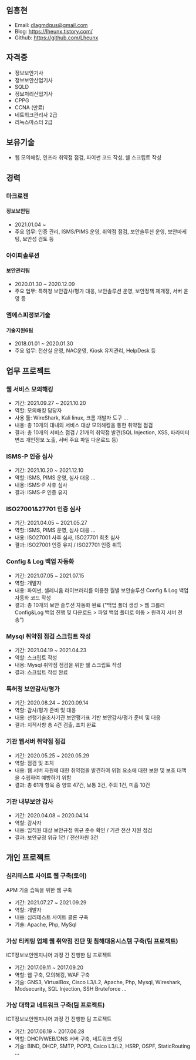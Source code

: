 ## 임흥현
+ Email: dlagmdgus@gmail.com
+ Blog: https://lheunx.tistory.com/
+ Github: https://github.com/Lheunx

## 자격증
+ 정보보안기사
+ 정보보안산업기사
+ SQLD
+ 정보처리산업기사
+ CPPG
+ CCNA (만료)
+ 네트워크관리사 2급
+ 리눅스마스터 2급

## 보유기술
+ 웹 모의해킹, 인프라 취약점 점검, 파이썬 코드 작성, 쉘 스크립트 작성

## 경력
### 마크로젠
#### 정보보안팀
+ 2021.01.04 ~
+ 주요 업무: 인증 관리, ISMS/PIMS 운영, 취약점 점검, 보안솔루션 운영, 보안마케팅, 보안성 검토 등

### 아이피솔루션
#### 보안관리팀
+ 2020.01.30 ~ 2020.12.09
+ 주요 업무: 특허청 보안감사/평가 대응, 보안솔루션 운영, 보안정책 제개정, 서버 운영 등

### 엠에스피정보기술
#### 기술지원6팀
+ 2018.01.01 ~ 2020.01.30
+ 주요 업무: 전산실 운영, NAC운영, Kiosk 유지관리, HelpDesk 등

## 업무 프로젝트
### 웹 서비스 모의해킹
+ 기간: 2021.09.27 ~ 2021.10.20
+ 역할: 모의해킹 담당자
+ 사용 툴: WireShark, Kali linux, 크롬 개발자 도구 ...
+ 내용: 총 10개의 대내외 서비스 대상 모의해킹을 통한 취약점 점검
+ 결과: 총 10개의 서비스 점검 / 21개의 취약점 발견(SQL Injection, XSS, 파라미터 변조 개인정보 노출, 서버 주요 파일 다운로드 등)

### ISMS-P 인증 심사
+ 기간: 2021.10.20 ~ 2021.12.10
+ 역할: ISMS, PIMS 운영, 심사 대응 ...
+ 내용: ISMS-P 사후 심사
+ 결과: ISMS-P 인증 유지

### ISO27001&27701 인증 심사
+ 기간: 2021.04.05 ~ 2021.05.27
+ 역할: ISMS, PIMS 운영, 심사 대응 ...
+ 내용: ISO27001 사후 심사, ISO27701 최초 심사
+ 결과: ISO27001 인증 유지 / ISO27701 인증 취득

### Config & Log 백업 자동화
+ 기간: 2021.07.05 ~ 2021.07.15
+ 역할: 개발자
+ 내용: 파이썬, 셀레니움 라이브러리를 이용한 월별 보안솔루션 Config & Log 백업 자동화 코드 작성
+ 결과: 총 10개의 보안 솔루션 자동화 완료 ("백업 폴더 생성 > 웹 크롤러 Config&Log 백업 진행 및 다운로드 > 파일 백업 폴더로 이동 > 원격지 서버 전송")

### Mysql 취약점 점검 스크립트 작성
+ 기간: 2021.04.19 ~ 2021.04.23
+ 역할: 스크립트 작성
+ 내용: Mysql 취약점 점검을 위한 쉘 스크립트 작성
+ 결과: 스크립트 작성 완료

### 특허청 보안감사/평가
+ 기간: 2020.08.24 ~ 2020.09.14
+ 역할: 감사/평가 준비 및 대응
+ 내용: 선행기술조사기관 보안평가표 기반 보안감사/평가 준비 및 대응
+ 결과: 지적사항 총 4건 검출, 조치 완료

### 기관 웹서버 취약점 점검
+ 기간: 2020.05.25 ~ 2020.05.29
+ 역할: 점검 및 조치
+ 내용: 웹 서버 자원에 대한 취약점을 발견하여 위협 요소에 대한 보완 및 보호 대책을 수립하여 예방하기 위함
+ 결과: 총 61개 항목 중 양호 47건, 보통 3건, 주의 1건, 미흡 10건

### 기관 내부보안 감사
+ 기간: 2020.04.08 ~ 2020.04.14
+ 역할: 감사자
+ 내용: 임직원 대상 보안규정 위규 준수 확인 / 기관 전산 자원 점검
+ 결과: 보안규정 위규 1건 / 전산자원 3건

## 개인 프로젝트
### 심리테스트 사이트 웹 구축(토이)
APM 기술 습득을 위한 웹 구축
+ 기간: 2021.07.27 ~ 2021.09.29
+ 역할: 개발자
+ 내용: 심리테스트 사이트 클론 구축
+ 기술: Apache, Php, MySql

### 가상 티케팅 업체 웹 취약점 진단 및 침해대응시스템 구축(팀 프로젝트)
ICT정보보안엔지니어 과정 간 진행한 팀 프로젝트
+ 기간: 2017.09.11 ~ 2017.09.20
+ 역할: 웹 구축, 모의해킹, WAF 구축
+ 기술: GNS3, VirtualBox, Cisco L3/L2, Apache, Php, Mysql, Wireshark, Modsecurity, SQL Injection, SSH Bruteforce ...


### 가상 대학교 네트워크 구축(팀 프로젝트)
ICT정보보안엔지니어 과정 간 진행한 팀 프로젝트
+ 기간: 2017.06.19 ~ 2017.06.28
+ 역할: DHCP/WEB/DNS 서버 구축, 네트워크 셋팅
+ 기술: BIND, DHCP, SMTP, POP3, Csico L3/L2, HSRP, OSPF, StaticRouting ...

